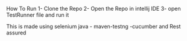 How To Run 1- Clone the Repo 2- Open the Repo in intellij IDE 3- open TestRunner file and run it

This is made using selenium java - maven-testng -cucumber and Rest assured
